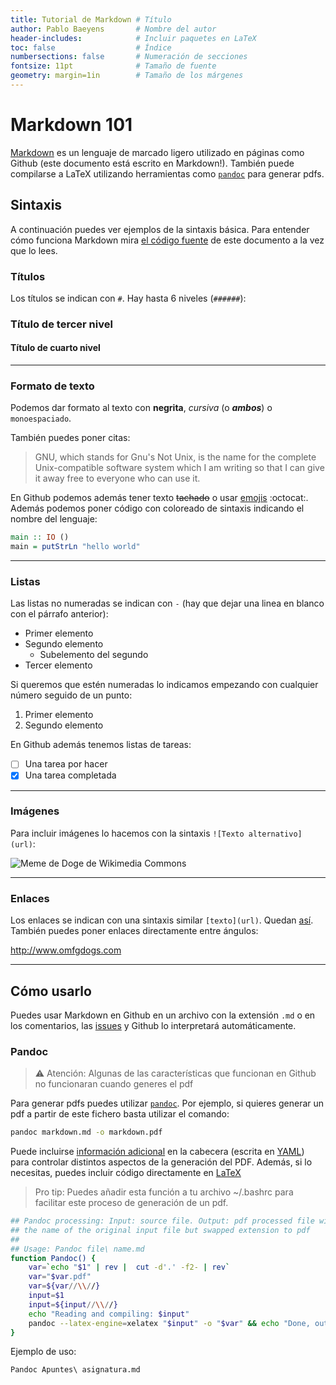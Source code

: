 ```yaml
---
title: Tutorial de Markdown # Título
author: Pablo Baeyens       # Nombre del autor
header-includes:            # Incluir paquetes en LaTeX
toc: false                  # Índice
numbersections: false       # Numeración de secciones
fontsize: 11pt              # Tamaño de fuente
geometry: margin=1in        # Tamaño de los márgenes
---
```


# Markdown 101

[Markdown](//daringfireball.net/projects/markdown) es un lenguaje de marcado ligero utilizado en páginas como Github (este documento está escrito en Markdown!).
También puede compilarse a LaTeX utilizando herramientas como [`pandoc`](http://pandoc.org) para generar pdfs.

## Sintaxis

A continuación puedes ver ejemplos de la sintaxis básica. 
Para entender cómo funciona Markdown mira [el código fuente](//raw.githubusercontent.com/libreim/tutorials/master/markdown/ejemplo.md) de este documento a la vez que lo lees.

### Títulos

Los títulos se indican con `#`. Hay hasta 6 niveles (`######`):

### Título de tercer nivel
#### Título de cuarto nivel

*****

### Formato de texto

Podemos dar formato al texto con **negrita**, *cursiva* (o ***ambos***) o `monoespaciado`.

También puedes poner citas:

> GNU, which stands for Gnu's Not Unix, is the name for the complete Unix-compatible software system which I am writing so that I can give it away free to everyone who can use it.

En Github podemos además tener texto ~~tachado~~ o usar [emojis](http://www.webpagefx.com/tools/emoji-cheat-sheet) :octocat:.
Además podemos poner código con coloreado de sintaxis indicando el nombre del lenguaje:

```haskell
main :: IO ()
main = putStrLn "hello world"
```

*****

### Listas

Las listas no numeradas se indican con `-` (hay que dejar una linea en blanco con el párrafo anterior):

- Primer elemento
- Segundo elemento
  - Subelemento del segundo
- Tercer elemento

Si queremos que estén numeradas lo indicamos empezando con cualquier número seguido de un punto:

1. Primer elemento
2. Segundo elemento

En Github además tenemos listas de tareas:

- [ ] Una tarea por hacer
- [X] Una tarea completada

*****

### Imágenes

Para incluir imágenes lo hacemos con la sintaxis `![Texto alternativo](url)`:

<!--
Esto es un comentario! Quita la imagen cuando generes el documento
en pandoc o descárgala y pon la ruta local.
-->

![Meme de Doge de Wikimedia Commons](http://upload.wikimedia.org/wikipedia/en/5/5f/Original_Doge_meme.jpg)

*****

### Enlaces

Los enlaces se indican con una sintaxis similar `[texto](url)`. 
Quedan [así](//www.youtube.com/watch?v=dQw4w9WgXcQ). 
También puedes poner enlaces directamente entre ángulos:

<http://www.omfgdogs.com>

*****

## Cómo usarlo

Puedes usar Markdown en Github en un archivo con la extensión `.md` o en los comentarios, las [issues](//guides.github.com/features/issues) y Github lo interpretará automáticamente. 

### Pandoc

> :warning: Atención: Algunas de las características que funcionan en Github no funcionaran cuando generes el pdf

Para generar pdfs puedes utilizar [`pandoc`](http://pandoc.org). 
Por ejemplo, si quieres generar un pdf a partir de este fichero basta utilizar el comando:

```bash
pandoc markdown.md -o markdown.pdf
```

 Puede incluirse [información adicional](http://pandoc.org/MANUAL.html#variables-set-by-pandoc) en la cabecera (escrita en [YAML](http://yaml.org)) para controlar distintos aspectos de la generación del PDF.
 Además, si lo necesitas, puedes incluir código directamente en [LaTeX](//github.com/libreim/tutorials/blob/master/latex/ejemplo.tex)


> Pro tip: Puedes añadir esta función a tu archivo ~/.bashrc para facilitar este proceso de generación de un pdf.

```bash
## Pandoc processing: Input: source file. Output: pdf processed file with
## the name of the original input file but swapped extension to pdf
##
## Usage: Pandoc file\ name.md
function Pandoc() {
    var=`echo "$1" | rev |  cut -d'.' -f2- | rev`
    var="$var.pdf"
    var=${var//\\//}
    input=$1
    input=${input//\\//}
    echo "Reading and compiling: $input"
    pandoc --latex-engine=xelatex "$input" -o "$var" && echo "Done, output: $var"
}
```

Ejemplo de uso:

`Pandoc Apuntes\ asignatura.md `

